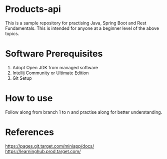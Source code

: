 # Products-api

This is a sample repository for practising Java, Spring Boot and Rest Fundamentals. This is intended for anyone at a beginner level of the above topics. 

# Software Prerequisites
1. Adopt Open JDK from managed software
2. Intellij Community or Ultimate Edition
3. Git Setup

# How to use 
Follow along from branch 1 to n and practise along for better understanding.

# References
 https://pages.git.target.com/miniapp/docs/
 https://learninghub.prod.target.com/
